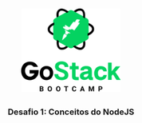 <h1 align="center">
    <img alt="GoStack" src=".github/GoStack.png" width="200px" />
</h1>

<h3 align="center">
  Desafio 1: Conceitos do NodeJS
</h3>
